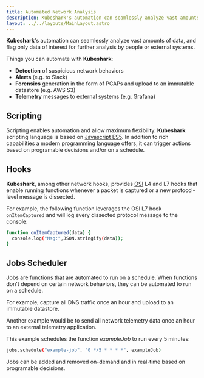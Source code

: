 ```yaml
---
title: Automated Network Analysis
description: Kubeshark's automation can seamlessly analyze vast amounts of data, and send only data of interest for further analysis by people or external systems.
layout: ../../layouts/MainLayout.astro
---
```

**Kubeshark**'s automation can seamlessly analyze vast amounts of data, and flag only data of interest for further analysis by people or external systems.

Things you can automate with **Kubeshark**:

- **Detection** of suspicious network behaviors
- **Alerts** (e.g. to Slack)
- **Forensics** generation in the form of PCAPs and upload to an immutable datastore (e.g. AWS S3)
- **Telemetry** messages to external systems (e.g. Grafana)

## Scripting

Scripting enables automation and allow maximum flexibility. **Kubeshark** scripting language is based on [Javascript ES5](https://262.ecma-international.org/5.1/). In addition to rich capabilities a modern programming language offers, it can trigger actions based on programable decisions and/or on a schedule.

## Hooks

**Kubeshark**, among other network hooks, provides [OSI](https://en.wikipedia.org/wiki/OSI_model) L4 and L7 hooks that enable running functions whenever a packet is captured or a new protocol-level message is dissected.

For example, the following function leverages the OSI L7 hook `onItemCaptured` and will log every dissected protocol message to the console:

```bash
function onItemCaptured(data) {
  console.log("Msg:",JSON.stringify(data));
}
```

## Jobs Scheduler

Jobs are functions that are automated to run on a schedule. When functions don't depend on certain network behaviors, they can be automated to run on a schedule.

For example, capture all DNS traffic once an hour and upload to an immutable datastore.

Another example would be to send all network telemetry data once an hour to an external telemetry application.

This example schedules the function *exampleJob* to run every 5 minutes:

```bash
jobs.schedule("example-job", "0 */5 * * * *", exampleJob)
```
Jobs can be added and removed on-demand and in real-time based on programable decisions.
